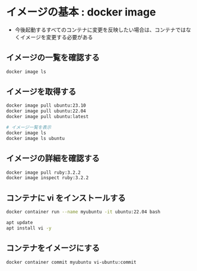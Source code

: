 # イメージの基本 : docker image

- 今後起動するすべてのコンテナに変更を反映したい場合は、コンテナではなくイメージを変更する必要がある

## イメージの一覧を確認する

```bash
docker image ls
```

## イメージを取得する

```bash
docker image pull ubuntu:23.10
docker image pull ubuntu:22.04
docker image pull ubuntu:latest

# イメージ一覧を表示
docker image ls
docker image ls ubuntu
```

## イメージの詳細を確認する

```bash
docker image pull ruby:3.2.2
docker image inspect ruby:3.2.2
```

## コンテナに vi をインストールする

```bash
docker container run --name myubuntu -it ubuntu:22.04 bash

apt update
apt install vi -y
```

## コンテナをイメージにする

```bash
docker container commit myubuntu vi-ubuntu:commit
```
